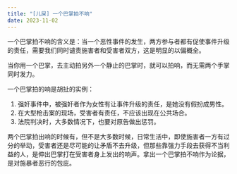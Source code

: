 ```yaml
---
title: "[儿屎] 一个巴掌拍不响"
date: 2023-11-02
---
```


一个巴掌拍不响的含义是：当一个恶性事件的发生，两方参与者都有促使事件升级的责任，需要我们同时谴责施害者和受害者双方，这是明显的以偏概全。

当你用一个巴掌，去主动拍另外一个静止的巴掌时，就可以拍响，而无需两个手掌同时发力。

一个巴掌拍的响是胡扯的实例：

1. 强奸事件中，被强奸者作为女性有让事件升级的责任，是她没有假扮成男性。
1. 在大型枪击案的现场，受害者有责任，不应该出现在公共场合。
1. 法院判决时，大多数情况下，也要对原告做出惩罚。

两个巴掌拍出响的时候有，但不是大多数时候，日常生活中，即使施害者一方有过分的举动，受害者还是尽可能的让矛盾不去升级，但那些靠强力手段去获得不当利益的人，是伸出巴掌打在受害者身上发出的响声。拿出一个巴掌拍不响作为论据，是对施暴者恶行的包庇。


<!-- 1. 盗窃事件中，被盗者有让事件升级的责任，不应该在屋内放值钱的东西。
1. 校园凌霸事件中，被欺辱的一方有让事件升级的责任，平时应该多练习搏击。 
1. 土匪强盗或者黑社会强行收取保护费中，商家有让事件升级的责任，应该以暴制暴。-->


